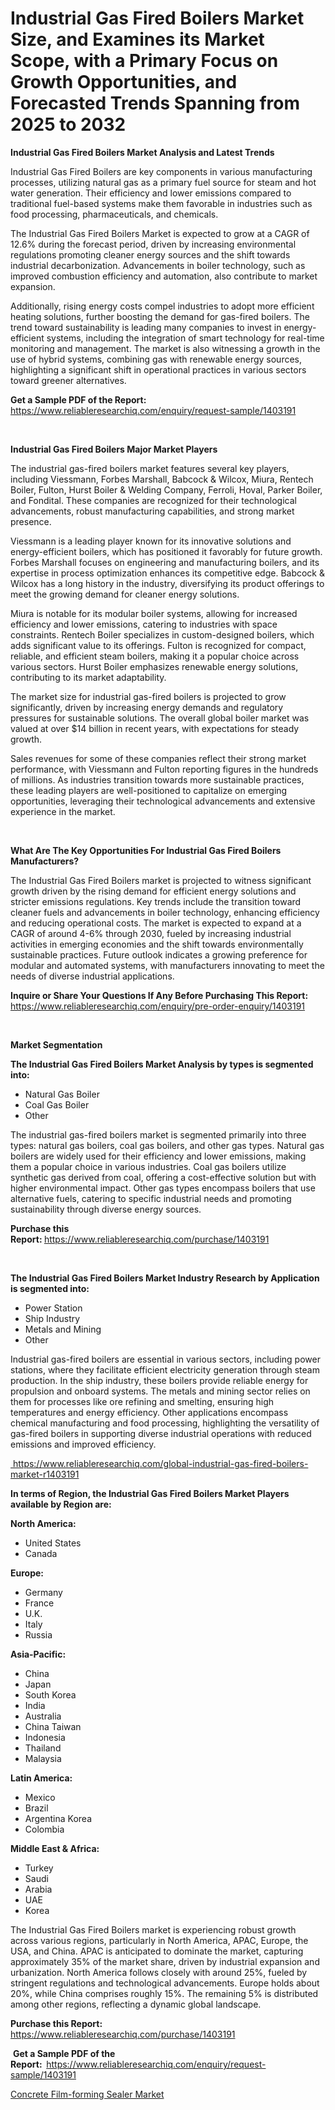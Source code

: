 <p><h1>Industrial Gas Fired Boilers Market Size, and Examines its Market Scope, with a Primary Focus on Growth Opportunities, and Forecasted Trends Spanning from 2025 to 2032</h1></p><p><strong>Industrial Gas Fired Boilers Market Analysis and Latest Trends</strong></p>
<p><p>Industrial Gas Fired Boilers are key components in various manufacturing processes, utilizing natural gas as a primary fuel source for steam and hot water generation. Their efficiency and lower emissions compared to traditional fuel-based systems make them favorable in industries such as food processing, pharmaceuticals, and chemicals. </p><p>The Industrial Gas Fired Boilers Market is expected to grow at a CAGR of 12.6% during the forecast period, driven by increasing environmental regulations promoting cleaner energy sources and the shift towards industrial decarbonization. Advancements in boiler technology, such as improved combustion efficiency and automation, also contribute to market expansion. </p><p>Additionally, rising energy costs compel industries to adopt more efficient heating solutions, further boosting the demand for gas-fired boilers. The trend toward sustainability is leading many companies to invest in energy-efficient systems, including the integration of smart technology for real-time monitoring and management. The market is also witnessing a growth in the use of hybrid systems, combining gas with renewable energy sources, highlighting a significant shift in operational practices in various sectors toward greener alternatives.</p></p>
<p><strong>Get a Sample PDF of the Report:&nbsp;</strong> <a href="https://www.reliableresearchiq.com/enquiry/request-sample/1403191?utm_campaign=3441&utm_medium=2&utm_source=Github&utm_content=ia&utm_term=28032025&utm_id=industrial-gas-fired-boilers">https://www.reliableresearchiq.com/enquiry/request-sample/1403191</a></p>
<p>&nbsp;</p>
<p><strong>Industrial Gas Fired Boilers Major Market Players</strong></p>
<p><p>The industrial gas-fired boilers market features several key players, including Viessmann, Forbes Marshall, Babcock & Wilcox, Miura, Rentech Boiler, Fulton, Hurst Boiler & Welding Company, Ferroli, Hoval, Parker Boiler, and Fondital. These companies are recognized for their technological advancements, robust manufacturing capabilities, and strong market presence.</p><p>Viessmann is a leading player known for its innovative solutions and energy-efficient boilers, which has positioned it favorably for future growth. Forbes Marshall focuses on engineering and manufacturing boilers, and its expertise in process optimization enhances its competitive edge. Babcock & Wilcox has a long history in the industry, diversifying its product offerings to meet the growing demand for cleaner energy solutions.</p><p>Miura is notable for its modular boiler systems, allowing for increased efficiency and lower emissions, catering to industries with space constraints. Rentech Boiler specializes in custom-designed boilers, which adds significant value to its offerings. Fulton is recognized for compact, reliable, and efficient steam boilers, making it a popular choice across various sectors. Hurst Boiler emphasizes renewable energy solutions, contributing to its market adaptability.</p><p>The market size for industrial gas-fired boilers is projected to grow significantly, driven by increasing energy demands and regulatory pressures for sustainable solutions. The overall global boiler market was valued at over $14 billion in recent years, with expectations for steady growth.</p><p>Sales revenues for some of these companies reflect their strong market performance, with Viessmann and Fulton reporting figures in the hundreds of millions. As industries transition towards more sustainable practices, these leading players are well-positioned to capitalize on emerging opportunities, leveraging their technological advancements and extensive experience in the market.</p></p>
<p>&nbsp;</p>
<p><strong>What Are The Key Opportunities For Industrial Gas Fired Boilers Manufacturers?</strong></p>
<p><p>The Industrial Gas Fired Boilers market is projected to witness significant growth driven by the rising demand for efficient energy solutions and stricter emissions regulations. Key trends include the transition toward cleaner fuels and advancements in boiler technology, enhancing efficiency and reducing operational costs. The market is expected to expand at a CAGR of around 4-6% through 2030, fueled by increasing industrial activities in emerging economies and the shift towards environmentally sustainable practices. Future outlook indicates a growing preference for modular and automated systems, with manufacturers innovating to meet the needs of diverse industrial applications.</p></p>
<p><strong>Inquire or Share Your Questions If Any Before Purchasing This Report:</strong> <a href="https://www.reliableresearchiq.com/enquiry/pre-order-enquiry/1403191?utm_campaign=3441&utm_medium=2&utm_source=Github&utm_content=ia&utm_term=28032025&utm_id=industrial-gas-fired-boilers">https://www.reliableresearchiq.com/enquiry/pre-order-enquiry/1403191</a></p>
<p>&nbsp;</p>
<p><strong>Market Segmentation</strong></p>
<p><strong>The Industrial Gas Fired Boilers Market Analysis by types is segmented into:</strong></p>
<p><ul><li>Natural Gas Boiler</li><li>Coal Gas Boiler</li><li>Other</li></ul></p>
<p><p>The industrial gas-fired boilers market is segmented primarily into three types: natural gas boilers, coal gas boilers, and other gas types. Natural gas boilers are widely used for their efficiency and lower emissions, making them a popular choice in various industries. Coal gas boilers utilize synthetic gas derived from coal, offering a cost-effective solution but with higher environmental impact. Other gas types encompass boilers that use alternative fuels, catering to specific industrial needs and promoting sustainability through diverse energy sources.</p></p>
<p><strong>Purchase this Report:&nbsp;</strong><a href="https://www.reliableresearchiq.com/purchase/1403191?utm_campaign=3441&utm_medium=2&utm_source=Github&utm_content=ia&utm_term=28032025&utm_id=industrial-gas-fired-boilers">https://www.reliableresearchiq.com/purchase/1403191</a></p>
<p>&nbsp;</p>
<p><strong>The Industrial Gas Fired Boilers Market Industry Research by Application is segmented into:</strong></p>
<p><ul><li>Power Station</li><li>Ship Industry</li><li>Metals and Mining</li><li>Other</li></ul></p>
<p><p>Industrial gas-fired boilers are essential in various sectors, including power stations, where they facilitate efficient electricity generation through steam production. In the ship industry, these boilers provide reliable energy for propulsion and onboard systems. The metals and mining sector relies on them for processes like ore refining and smelting, ensuring high temperatures and energy efficiency. Other applications encompass chemical manufacturing and food processing, highlighting the versatility of gas-fired boilers in supporting diverse industrial operations with reduced emissions and improved efficiency.</p></p>
<p><a href="https://www.reliableresearchiq.com/global-industrial-gas-fired-boilers-market-r1403191?utm_campaign=3441&utm_medium=2&utm_source=Github&utm_content=ia&utm_term=28032025&utm_id=industrial-gas-fired-boilers">&nbsp;https://www.reliableresearchiq.com/global-industrial-gas-fired-boilers-market-r1403191</a></p>
<p><strong>In terms of Region, the Industrial Gas Fired Boilers Market Players available by Region are:</strong></p>
<p>
    <p> <strong> North America: </strong>
        <ul>
            <li>United States</li>
            <li>Canada</li>
        </ul>
        </p> 
    <p> <strong> Europe: </strong>
        <ul>
            <li>Germany</li>
            <li>France</li>
            <li>U.K.</li>
            <li>Italy</li>
            <li>Russia</li>
        </ul>
        </p> 
    <p> <strong> Asia-Pacific: </strong>
        <ul>
            <li>China</li>
            <li>Japan</li>
            <li>South Korea</li>
            <li>India</li>
            <li>Australia</li>
            <li>China Taiwan</li>
            <li>Indonesia</li>
            <li>Thailand</li>
            <li>Malaysia</li>
        </ul>
        </p> 
    <p> <strong> Latin America: </strong>
        <ul>
            <li>Mexico</li>
            <li>Brazil</li>
            <li>Argentina Korea</li>
            <li>Colombia</li>
        </ul>
        </p> 
    <p> <strong> Middle East & Africa: </strong>
        <ul>
            <li>Turkey</li>
            <li>Saudi</li>
            <li>Arabia</li>
            <li>UAE</li>
            <li>Korea</li>
        </ul>
    </p>
    </p>
<p><p>The Industrial Gas Fired Boilers market is experiencing robust growth across various regions, particularly in North America, APAC, Europe, the USA, and China. APAC is anticipated to dominate the market, capturing approximately 35% of the market share, driven by industrial expansion and urbanization. North America follows closely with around 25%, fueled by stringent regulations and technological advancements. Europe holds about 20%, while China comprises roughly 15%. The remaining 5% is distributed among other regions, reflecting a dynamic global landscape.</p></p>
<p><strong>Purchase this Report: </strong><a href="https://www.reliableresearchiq.com/purchase/1403191?utm_campaign=3441&utm_medium=2&utm_source=Github&utm_content=ia&utm_term=28032025&utm_id=industrial-gas-fired-boilers">https://www.reliableresearchiq.com/purchase/1403191</a></p>
<p>&nbsp;<strong>Get a Sample PDF of the Report:&nbsp;&nbsp;</strong><a href="https://www.reliableresearchiq.com/enquiry/request-sample/1403191?utm_campaign=3441&utm_medium=2&utm_source=Github&utm_content=ia&utm_term=28032025&utm_id=industrial-gas-fired-boilers">https://www.reliableresearchiq.com/enquiry/request-sample/1403191</a></p>
<p><strong></strong></p>
<p><p><a href="https://github.com/marteionun0/Market-Research-Report-List-1/blob/main/concrete-film-forming-sealer-market.md?utm_campaign=3441&utm_medium=2&utm_source=Github&utm_content=ia&utm_term=28032025&utm_id=industrial-gas-fired-boilers">Concrete Film-forming Sealer Market</a></p></p>